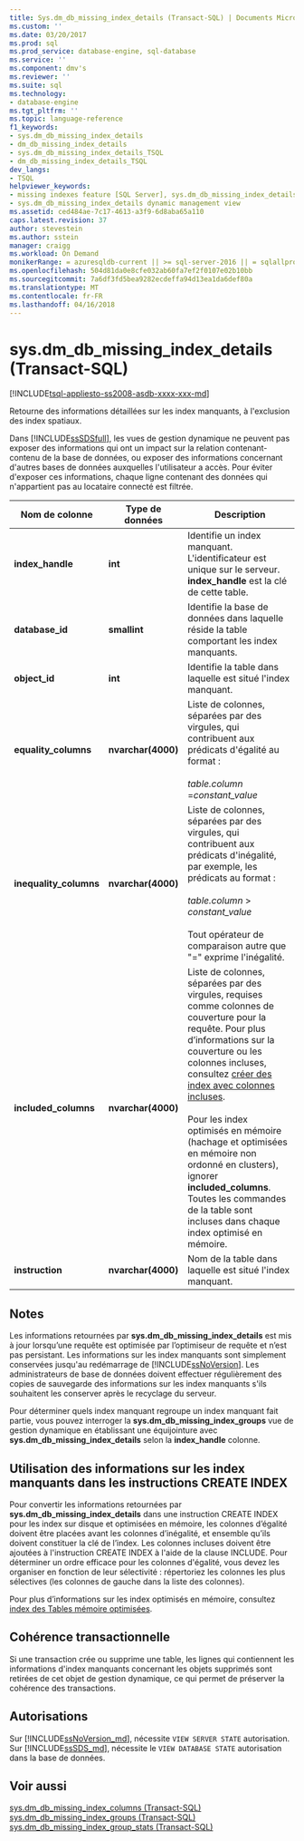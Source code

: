 ```yaml
---
title: Sys.dm_db_missing_index_details (Transact-SQL) | Documents Microsoft
ms.custom: ''
ms.date: 03/20/2017
ms.prod: sql
ms.prod_service: database-engine, sql-database
ms.service: ''
ms.component: dmv's
ms.reviewer: ''
ms.suite: sql
ms.technology:
- database-engine
ms.tgt_pltfrm: ''
ms.topic: language-reference
f1_keywords:
- sys.dm_db_missing_index_details
- dm_db_missing_index_details
- sys.dm_db_missing_index_details_TSQL
- dm_db_missing_index_details_TSQL
dev_langs:
- TSQL
helpviewer_keywords:
- missing indexes feature [SQL Server], sys.dm_db_missing_index_details dynamic management view
- sys.dm_db_missing_index_details dynamic management view
ms.assetid: ced484ae-7c17-4613-a3f9-6d8aba65a110
caps.latest.revision: 37
author: stevestein
ms.author: sstein
manager: craigg
ms.workload: On Demand
monikerRange: = azuresqldb-current || >= sql-server-2016 || = sqlallproducts-allversions
ms.openlocfilehash: 504d81da0e8cfe032ab60fa7ef2f0107e02b10bb
ms.sourcegitcommit: 7a6df3fd5bea9282ecdeffa94d13ea1da6def80a
ms.translationtype: MT
ms.contentlocale: fr-FR
ms.lasthandoff: 04/16/2018
---
```

# <a name="sysdmdbmissingindexdetails-transact-sql"></a>sys.dm_db_missing_index_details (Transact-SQL)
[!INCLUDE[tsql-appliesto-ss2008-asdb-xxxx-xxx-md](../../includes/tsql-appliesto-ss2008-asdb-xxxx-xxx-md.md)]

  Retourne des informations détaillées sur les index manquants, à l'exclusion des index spatiaux.  
  
 Dans [!INCLUDE[ssSDSfull](../../includes/sssdsfull-md.md)], les vues de gestion dynamique ne peuvent pas exposer des informations qui ont un impact sur la relation contenant-contenu de la base de données, ou exposer des informations concernant d'autres bases de données auxquelles l'utilisateur a accès. Pour éviter d'exposer ces informations, chaque ligne contenant des données qui n'appartient pas au locataire connecté est filtrée.  

  
|Nom de colonne|Type de données| Description|  
|-----------------|---------------|-----------------|  
|**index_handle**|**int**|Identifie un index manquant. L'identificateur est unique sur le serveur. **index_handle** est la clé de cette table.|  
|**database_id**|**smallint**|Identifie la base de données dans laquelle réside la table comportant les index manquants.|  
|**object_id**|**int**|Identifie la table dans laquelle est situé l'index manquant.|  
|**equality_columns**|**nvarchar(4000)**|Liste de colonnes, séparées par des virgules, qui contribuent aux prédicats d'égalité au format :<br /><br /> *table.column* =*constant_value*|  
|**inequality_columns**|**nvarchar(4000)**|Liste de colonnes, séparées par des virgules, qui contribuent aux prédicats d'inégalité, par exemple, les prédicats au format :<br /><br /> *table.column* > *constant_value*<br /><br /> Tout opérateur de comparaison autre que "=" exprime l'inégalité.|  
|**included_columns**|**nvarchar(4000)**|Liste de colonnes, séparées par des virgules, requises comme colonnes de couverture pour la requête. Pour plus d’informations sur la couverture ou les colonnes incluses, consultez [créer des index avec colonnes incluses](../../relational-databases/indexes/create-indexes-with-included-columns.md).<br /><br /> Pour les index optimisés en mémoire (hachage et optimisées en mémoire non ordonné en clusters), ignorer **included_columns**. Toutes les commandes de la table sont incluses dans chaque index optimisé en mémoire.|  
|**instruction**|**nvarchar(4000)**|Nom de la table dans laquelle est situé l'index manquant.|  
  
## <a name="remarks"></a>Notes  
 Les informations retournées par **sys.dm_db_missing_index_details** est mis à jour lorsqu’une requête est optimisée par l’optimiseur de requête et n’est pas persistant. Les informations sur les index manquants sont simplement conservées jusqu'au redémarrage de [!INCLUDE[ssNoVersion](../../includes/ssnoversion-md.md)]. Les administrateurs de base de données doivent effectuer régulièrement des copies de sauvegarde des informations sur les index manquants s'ils souhaitent les conserver après le recyclage du serveur.  
  
 Pour déterminer quels index manquant regroupe un index manquant fait partie, vous pouvez interroger la **sys.dm_db_missing_index_groups** vue de gestion dynamique en établissant une équijointure avec **sys.dm_db_missing_index_details** selon la **index_handle** colonne.  
  
## <a name="using-missing-index-information-in-create-index-statements"></a>Utilisation des informations sur les index manquants dans les instructions CREATE INDEX  
 Pour convertir les informations retournées par **sys.dm_db_missing_index_details** dans une instruction CREATE INDEX pour les index sur disque et optimisées en mémoire, les colonnes d’égalité doivent être placées avant les colonnes d’inégalité, et ensemble qu’ils doivent constituer la clé de l’index. Les colonnes incluses doivent être ajoutées à l'instruction CREATE INDEX à l'aide de la clause INCLUDE. Pour déterminer un ordre efficace pour les colonnes d'égalité, vous devez les organiser en fonction de leur sélectivité : répertoriez les colonnes les plus sélectives (les colonnes de gauche dans la liste des colonnes).  
  
 Pour plus d’informations sur les index optimisés en mémoire, consultez [index des Tables mémoire optimisées](../../relational-databases/in-memory-oltp/indexes-for-memory-optimized-tables.md).  
  
## <a name="transaction-consistency"></a>Cohérence transactionnelle  
 Si une transaction crée ou supprime une table, les lignes qui contiennent les informations d'index manquants concernant les objets supprimés sont retirées de cet objet de gestion dynamique, ce qui permet de préserver la cohérence des transactions.  
  
## <a name="permissions"></a>Autorisations

Sur [!INCLUDE[ssNoVersion_md](../../includes/ssnoversion-md.md)], nécessite `VIEW SERVER STATE` autorisation.   
Sur [!INCLUDE[ssSDS_md](../../includes/sssds-md.md)], nécessite le `VIEW DATABASE STATE` autorisation dans la base de données.   

## <a name="see-also"></a>Voir aussi  
 [sys.dm_db_missing_index_columns &#40;Transact-SQL&#41;](../../relational-databases/system-dynamic-management-views/sys-dm-db-missing-index-columns-transact-sql.md)   
 [sys.dm_db_missing_index_groups &#40;Transact-SQL&#41;](../../relational-databases/system-dynamic-management-views/sys-dm-db-missing-index-groups-transact-sql.md)   
 [sys.dm_db_missing_index_group_stats &#40;Transact-SQL&#41;](../../relational-databases/system-dynamic-management-views/sys-dm-db-missing-index-group-stats-transact-sql.md)  
  
  
